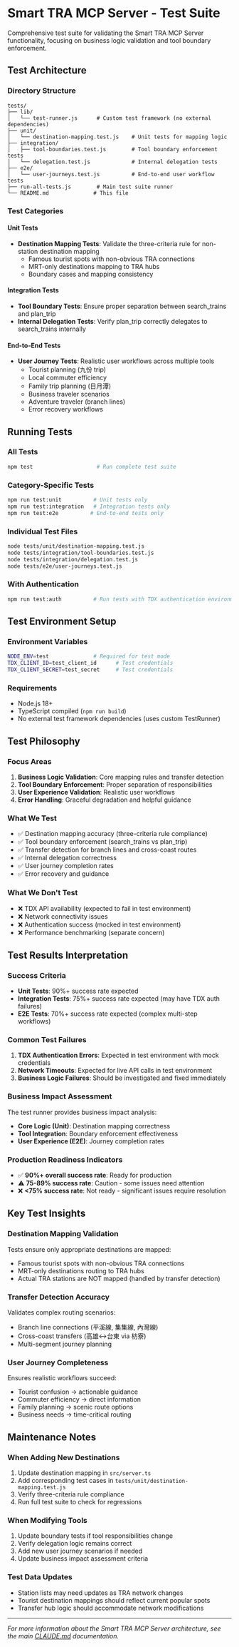 # Smart TRA MCP Server - Test Suite

Comprehensive test suite for validating the Smart TRA MCP Server functionality, focusing on business logic validation and tool boundary enforcement.

## Test Architecture

### Directory Structure

```
tests/
├── lib/
│   └── test-runner.js      # Custom test framework (no external dependencies)
├── unit/
│   └── destination-mapping.test.js    # Unit tests for mapping logic
├── integration/
│   ├── tool-boundaries.test.js        # Tool boundary enforcement tests  
│   └── delegation.test.js             # Internal delegation tests
├── e2e/
│   └── user-journeys.test.js          # End-to-end user workflow tests
├── run-all-tests.js        # Main test suite runner
└── README.md              # This file
```

### Test Categories

#### Unit Tests
- **Destination Mapping Tests**: Validate the three-criteria rule for non-station destination mapping
  - Famous tourist spots with non-obvious TRA connections
  - MRT-only destinations mapping to TRA hubs
  - Boundary cases and mapping consistency

#### Integration Tests
- **Tool Boundary Tests**: Ensure proper separation between search_trains and plan_trip
- **Internal Delegation Tests**: Verify plan_trip correctly delegates to search_trains internally

#### End-to-End Tests
- **User Journey Tests**: Realistic user workflows across multiple tools
  - Tourist planning (九份 trip)
  - Local commuter efficiency
  - Family trip planning (日月潭)
  - Business traveler scenarios
  - Adventure traveler (branch lines)
  - Error recovery workflows

## Running Tests

### All Tests
```bash
npm test                    # Run complete test suite
```

### Category-Specific Tests
```bash
npm run test:unit          # Unit tests only
npm run test:integration   # Integration tests only  
npm run test:e2e          # End-to-end tests only
```

### Individual Test Files
```bash
node tests/unit/destination-mapping.test.js
node tests/integration/tool-boundaries.test.js
node tests/integration/delegation.test.js
node tests/e2e/user-journeys.test.js
```

### With Authentication
```bash
npm run test:auth          # Run tests with TDX authentication environment
```

## Test Environment Setup

### Environment Variables
```bash
NODE_ENV=test              # Required for test mode
TDX_CLIENT_ID=test_client_id      # Test credentials
TDX_CLIENT_SECRET=test_secret     # Test credentials
```

### Requirements
- Node.js 18+
- TypeScript compiled (`npm run build`)
- No external test framework dependencies (uses custom TestRunner)

## Test Philosophy

### Focus Areas
1. **Business Logic Validation**: Core mapping rules and transfer detection
2. **Tool Boundary Enforcement**: Proper separation of responsibilities
3. **User Experience Validation**: Realistic user workflows
4. **Error Handling**: Graceful degradation and helpful guidance

### What We Test
- ✅ Destination mapping accuracy (three-criteria rule compliance)
- ✅ Tool boundary enforcement (search_trains vs plan_trip)
- ✅ Transfer detection for branch lines and cross-coast routes
- ✅ Internal delegation correctness
- ✅ User journey completion rates
- ✅ Error recovery and guidance

### What We Don't Test
- ❌ TDX API availability (expected to fail in test environment)
- ❌ Network connectivity issues
- ❌ Authentication success (mocked in test environment)
- ❌ Performance benchmarking (separate concern)

## Test Results Interpretation

### Success Criteria
- **Unit Tests**: 90%+ success rate expected
- **Integration Tests**: 75%+ success rate expected (may have TDX auth failures)
- **E2E Tests**: 70%+ success rate expected (complex multi-step workflows)

### Common Test Failures
1. **TDX Authentication Errors**: Expected in test environment with mock credentials
2. **Network Timeouts**: Expected for live API calls in test environment
3. **Business Logic Failures**: Should be investigated and fixed immediately

### Business Impact Assessment
The test runner provides business impact analysis:
- **Core Logic (Unit)**: Destination mapping correctness
- **Tool Integration**: Boundary enforcement effectiveness  
- **User Experience (E2E)**: Journey completion rates

### Production Readiness Indicators
- ✅ **90%+ overall success rate**: Ready for production
- ⚠️ **75-89% success rate**: Caution - some issues need attention
- ❌ **<75% success rate**: Not ready - significant issues require resolution

## Key Test Insights

### Destination Mapping Validation
Tests ensure only appropriate destinations are mapped:
- Famous tourist spots with non-obvious TRA connections
- MRT-only destinations routing to TRA hubs
- Actual TRA stations are NOT mapped (handled by transfer detection)

### Transfer Detection Accuracy
Validates complex routing scenarios:
- Branch line connections (平溪線, 集集線, 內灣線)
- Cross-coast transfers (高雄↔台東 via 枋寮)
- Multi-segment journey planning

### User Journey Completeness
Ensures realistic workflows succeed:
- Tourist confusion → actionable guidance
- Commuter efficiency → direct information
- Family planning → scenic route options
- Business needs → time-critical routing

## Maintenance Notes

### When Adding New Destinations
1. Update destination mapping in `src/server.ts`
2. Add corresponding test cases in `tests/unit/destination-mapping.test.js`
3. Verify three-criteria rule compliance
4. Run full test suite to check for regressions

### When Modifying Tools
1. Update boundary tests if tool responsibilities change
2. Verify delegation logic remains correct
3. Add new user journey scenarios if needed
4. Update business impact assessment criteria

### Test Data Updates
- Station lists may need updates as TRA network changes
- Tourist destination mappings should reflect current popular spots
- Transfer hub logic should accommodate network modifications

---

*For more information about the Smart TRA MCP Server architecture, see the main [CLAUDE.md](../CLAUDE.md) documentation.*